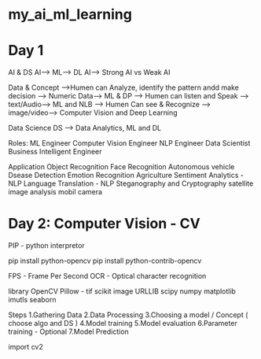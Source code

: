 # my_ai_ml_learning

Day 1
===============================
AI & DS 
  AI--> ML--> DL
AI--> Strong AI vs Weak AI

Data & Concept
   -->Humen can Analyze, identify the pattern andd make decision  --> Numeric Data--> ML & DP
   --> Humen can listen and Speak --> text/Audio--> ML and NLB
   --> Humen Can see & Recognize --> image/video--> Computer Vision and Deep Learning

Data Science DS --> Data Analytics, ML and DL 

Roles:
  ML Engineer
  Computer Vision Engineer
  NLP Engineer
  Data Scientist
  Business Intelligent Engineer

Application
   Object Recognition
   Face Recognition
   Autonomous vehicle
   Dsease Detection
   Emotion Recognition
   Agriculture
   Sentiment Analytics - NLP
   Language Translation - NLP
   Steganography and Cryptography
   satellite image analysis
   mobil camera

Day 2:   Computer Vision - CV
====================================
PIP - python interpretor

pip install python-opencv
pip install python-contrib-opencv

FPS - Frame Per Second
OCR - Optical character recognition

library
   OpenCV
   Pillow - tif
   scikit image
   URLLIB
   scipy
   numpy
   matplotlib
   imutls
   seaborn

Steps
    1.Gathering Data
    2.Data Processing
    3.Choosing a model / Concept  ( choose algo and DS ) 
    4.Model training
    5.Model evaluation
    6.Parameter training - Optional 
    7.Model Prediction 
    
import cv2

